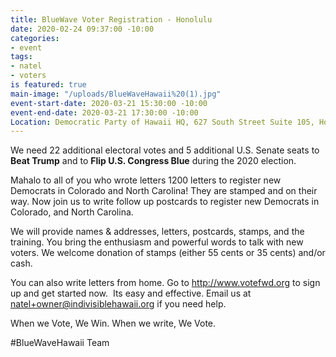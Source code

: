 ```yaml
---
title: BlueWave Voter Registration - Honolulu
date: 2020-02-24 09:37:00 -10:00
categories:
- event
tags:
- natel
- voters
is featured: true
main-image: "/uploads/BlueWaveHawaii%20(1).jpg"
event-start-date: 2020-03-21 15:30:00 -10:00
event-end-date: 2020-03-21 17:30:00 -10:00
Location: Democratic Party of Hawaii HQ, 627 South Street Suite 105, Honolulu
---
```


We need 22 additional electoral votes and 5 additional U.S. Senate seats to **Beat Trump** and to **Flip U.S. Congress Blue** during the 2020 election.

Mahalo to all of you who wrote letters 1200 letters to register new Democrats in Colorado and North Carolina!  They are stamped and on their way.  Now join us to write follow up postcards to register new Democrats in Colorado, and North Carolina.

We will provide names & addresses, letters, postcards, stamps, and the training. You bring the enthusiasm and powerful words to talk with new voters. We welcome donation of stamps (either 55 cents or 35 cents) and/or cash.

You can also write letters from home.  Go to http://www.votefwd.org to sign up and get started now.  Its easy and effective.  Email us at natel+owner@indivisiblehawaii.org if you need help.

When we Vote, We Win. When we write, We Vote.

#BlueWaveHawaii Team